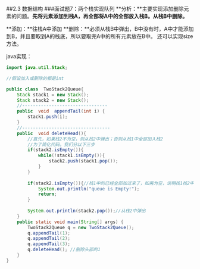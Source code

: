 ##2.3 数据结构
###面试题7：两个栈实现队列
**分析：**主要实现添加删除元素的问题。**先将元素添加到栈A，再全部将A中的全部放入栈B。从栈B中删除。**

**添加：**往栈A中添加
**删除：**必须从栈B中弹出，B中没有时，A中才能添加到B，并且要取到A的栈底，所以要取完A中的所有元素放在B中。
还可以实现size方法。

java实现：

```java
import java.util.Stack;

//假设加入或删除的都是int

public class  TwoStack2Queue{
	Stack stack1 = new Stack();
	Stack stack2 = new Stack();
	//--------------------------------
	public  void  appendTail(int i) {
		stack1.push(i);
	}
	//---------------------------------
	public  void deleteHead(){
		//首先，如果栈2不为空，则从栈2中弹出；否则从栈1中全部加入栈2
		//为了简化代码。我们分以下三步
		if(stack2.isEmpty()){
			while(!stack1.isEmpty()){
				stack2.push(stack1.pop());
			}
		}
		
		if(stack2.isEmpty()){//栈1中的已经全部加过来了，如再为空，说明栈1栈2中都为空
			System.out.println("queue is Empty!");
			return;
		}
		
		System.out.println(stack2.pop());//从栈2中弹出
	}
	public static void main(String[] args) {
		TwoStack2Queue q = new TwoStack2Queue();
		q.appendTail(1);
		q.appendTail(2);
		q.appendTail(3);
		q.deleteHead(); //删除头部的1
	}
}

```

